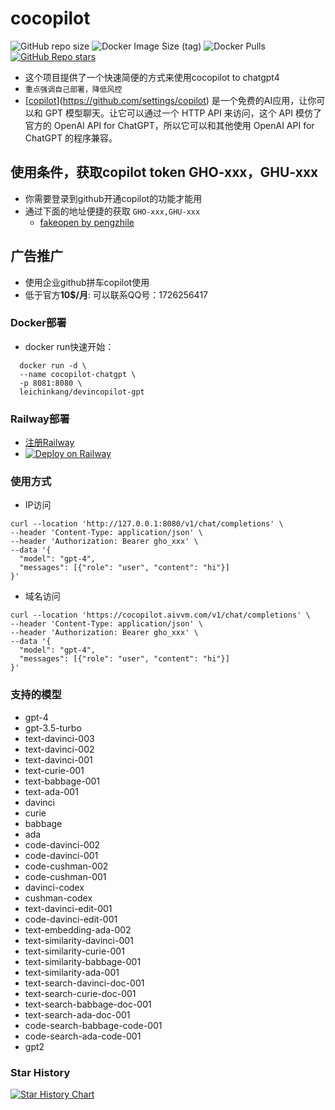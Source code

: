 # cocopilot

![GitHub repo size](https://img.shields.io/github/repo-size/caoyunzhou/cocopilot-gpt)
![Docker Image Size (tag)](https://img.shields.io/docker/image-size/leichinkang/devincopilot-gpt/latest)
![Docker Pulls](https://img.shields.io/docker/pulls/leichinkang/devincopilot-gpt)
[![GitHub Repo stars](https://img.shields.io/github/stars/caoyunzhou/cocopilot-gpt?style=social)](https://github.com/caoyunzhou/cocopilot-gpt/stargazers)

- 这个项目提供了一个快速简便的方式来使用cocopilot to chatgpt4
- `重点强调自己部署，降低风控`
- [[copilot](https://github.com/settings/copilot)](https://github.com/settings/copilot) 是一个免费的AI应用，让你可以和 GPT 模型聊天。让它可以通过一个 HTTP API 来访问，这个 API 模仿了官方的 OpenAI API for ChatGPT，所以它可以和其他使用 OpenAI API for ChatGPT 的程序兼容。

## 使用条件，获取copilot token GHO-xxx，GHU-xxx

- 你需要登录到github开通copilot的功能才能用
- 通过下面的地址便捷的获取 `GHO-xxx,GHU-xxx`
  - [fakeopen by pengzhile](https://cocopilot.org/copilot/token)

## 广告推广

- 使用企业github拼车copilot使用
- 低于官方**10$/月**: 可以联系QQ号：1726256417

### Docker部署

- docker run快速开始：

```shell
  docker run -d \
  --name cocopilot-chatgpt \
  -p 8081:8080 \
  leichinkang/devincopilot-gpt
```

### Railway部署

- [注册Railway](https://railway.app?referralCode=CG56Re)
- [![Deploy on Railway](https://railway.app/button.svg)](https://railway.app/template/UhhP8o?referralCode=CG56Re)

### 使用方式

- IP访问

```shell
curl --location 'http://127.0.0.1:8080/v1/chat/completions' \
--header 'Content-Type: application/json' \
--header 'Authorization: Bearer gho_xxx' \
--data '{
  "model": "gpt-4",
  "messages": [{"role": "user", "content": "hi"}]
}'
```

- 域名访问

```shell
curl --location 'https://cocopilot.aivvm.com/v1/chat/completions' \
--header 'Content-Type: application/json' \
--header 'Authorization: Bearer gho_xxx' \
--data '{
  "model": "gpt-4",
  "messages": [{"role": "user", "content": "hi"}]
}'
```

### 支持的模型

- gpt-4
- gpt-3.5-turbo
- text-davinci-003
- text-davinci-002
- text-davinci-001
- text-curie-001
- text-babbage-001
- text-ada-001
- davinci
- curie
- babbage
- ada
- code-davinci-002
- code-davinci-001
- code-cushman-002
- code-cushman-001
- davinci-codex
- cushman-codex
- text-davinci-edit-001
- code-davinci-edit-001
- text-embedding-ada-002
- text-similarity-davinci-001
- text-similarity-curie-001
- text-similarity-babbage-001
- text-similarity-ada-001
- text-search-davinci-doc-001
- text-search-curie-doc-001
- text-search-babbage-doc-001
- text-search-ada-doc-001
- code-search-babbage-code-001
- code-search-ada-code-001
- gpt2



### Star History

[![Star History Chart](https://api.star-history.com/svg?repos=caoyunzhou/cocopilot-gpt&type=Date)](https://star-history.com/#caoyunzhou/cocopilot-gpt&Date)
